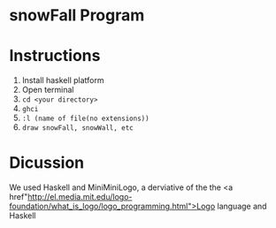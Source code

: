 # snowFall Program


# Instructions
1) Install haskell platform <br>
2) Open terminal <br>
2) ```cd <your directory>``` <br>
3) ```ghci``` <br>
4) ```:l (name of file(no extensions))``` <br>
5) ```draw snowFall, snowWall, etc``` <br>

# Dicussion
We used Haskell and MiniMiniLogo, a derviative of the the <a href"http://el.media.mit.edu/logo-foundation/what_is_logo/logo_programming.html">Logo language </a> and Haskell
